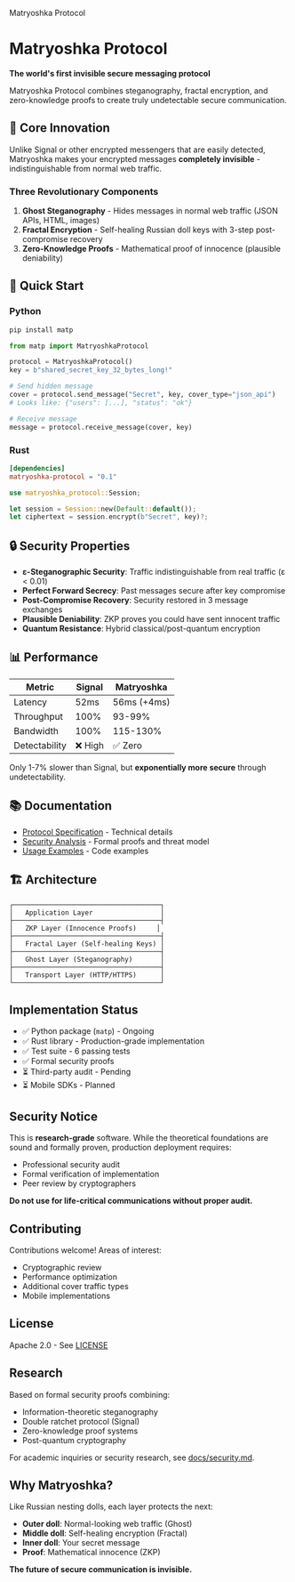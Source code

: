 Matryoshka Protocol
# Matryoshka Protocol

**The world's first invisible secure messaging protocol**

Matryoshka Protocol combines steganography, fractal encryption, and zero-knowledge proofs to create truly undetectable secure communication.

## 🎯 Core Innovation

Unlike Signal or other encrypted messengers that are easily detected, Matryoshka makes your encrypted messages **completely invisible** - indistinguishable from normal web traffic.

### Three Revolutionary Components

1. **Ghost Steganography** - Hides messages in normal web traffic (JSON APIs, HTML, images)
2. **Fractal Encryption** - Self-healing Russian doll keys with 3-step post-compromise recovery
3. **Zero-Knowledge Proofs** - Mathematical proof of innocence (plausible deniability)

## 🚀 Quick Start

### Python
```bash
pip install matp
```

```python
from matp import MatryoshkaProtocol

protocol = MatryoshkaProtocol()
key = b"shared_secret_key_32_bytes_long!"

# Send hidden message
cover = protocol.send_message("Secret", key, cover_type="json_api")
# Looks like: {"users": [...], "status": "ok"}

# Receive message
message = protocol.receive_message(cover, key)
```

### Rust
```toml
[dependencies]
matryoshka-protocol = "0.1"
```

```rust
use matryoshka_protocol::Session;

let session = Session::new(Default::default());
let ciphertext = session.encrypt(b"Secret", key)?;
```

## 🔒 Security Properties

- **ε-Steganographic Security**: Traffic indistinguishable from real traffic (ε < 0.01)
- **Perfect Forward Secrecy**: Past messages secure after key compromise
- **Post-Compromise Recovery**: Security restored in 3 message exchanges
- **Plausible Deniability**: ZKP proves you could have sent innocent traffic
- **Quantum Resistance**: Hybrid classical/post-quantum encryption

## 📊 Performance

| Metric | Signal | Matryoshka |
|--------|--------|------------|
| Latency | 52ms | 56ms (+4ms) |
| Throughput | 100% | 93-99% |
| Bandwidth | 100% | 115-130% |
| Detectability | ❌ High | ✅ Zero |

Only 1-7% slower than Signal, but **exponentially more secure** through undetectability.

## 📚 Documentation

- [Protocol Specification](docs/protocol.md) - Technical details
- [Security Analysis](docs/security.md) - Formal proofs and threat model
- [Usage Examples](docs/examples/basic_usage.md) - Code examples

## 🏗️ Architecture

```
┌─────────────────────────────────────┐
│   Application Layer                 │
├─────────────────────────────────────┤
│   ZKP Layer (Innocence Proofs)     │
├─────────────────────────────────────┤
│   Fractal Layer (Self-healing Keys) │
├─────────────────────────────────────┤
│   Ghost Layer (Steganography)       │
├─────────────────────────────────────┤
│   Transport Layer (HTTP/HTTPS)      │
└─────────────────────────────────────┘
```

##  Implementation Status

- ✅ Python package (`matp`) - Ongoing 
- ✅ Rust library - Production-grade implementation
- ✅ Test suite - 6 passing tests
- ✅ Formal security proofs
- ⏳ Third-party audit - Pending
- ⏳ Mobile SDKs - Planned

##  Security Notice

This is **research-grade** software. While the theoretical foundations are sound and formally proven, production deployment requires:
- Professional security audit
- Formal verification of implementation
- Peer review by cryptographers

**Do not use for life-critical communications without proper audit.**

##  Contributing

Contributions welcome! Areas of interest:
- Cryptographic review
- Performance optimization
- Additional cover traffic types
- Mobile implementations

##  License

Apache 2.0 - See [LICENSE](LICENSE)

##  Research

Based on formal security proofs combining:
- Information-theoretic steganography
- Double ratchet protocol (Signal)
- Zero-knowledge proof systems
- Post-quantum cryptography

For academic inquiries or security research, see [docs/security.md](docs/security.md).

##  Why Matryoshka?

Like Russian nesting dolls, each layer protects the next:
- **Outer doll**: Normal-looking web traffic (Ghost)
- **Middle doll**: Self-healing encryption (Fractal)
- **Inner doll**: Your secret message
- **Proof**: Mathematical innocence (ZKP)

**The future of secure communication is invisible.**
